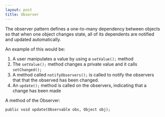 ```yaml
---
layout: post
title: Observer
---
```


The observer pattern defines a one-to-many dependency between objects so that when one object changes state, all of its dependents are notified and updated automatically.

An example of this would be:
1. A user manipulates a value by using a `setValue();` method
1. The `setValue();` method changes a private value and it calls `setChanged();`
1. A method called `notifyObservers();` is called to notify the observers that that the observed has been changed.
1. An `update();` method is called on the observers, indicating that a change has been made


A method of the Observer:

`public void update(Observable obs, Object obj);`

